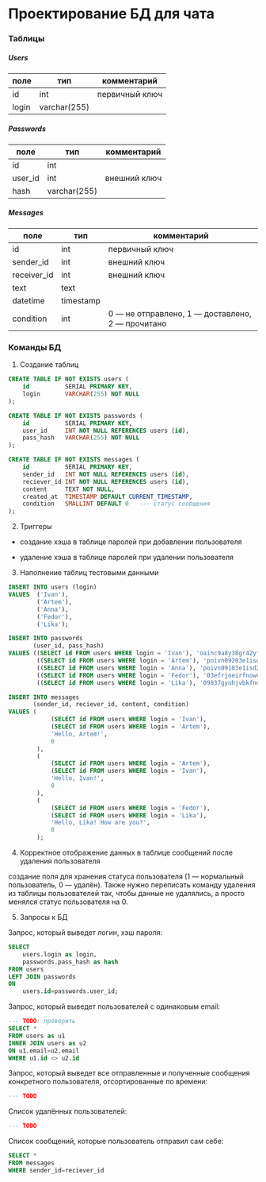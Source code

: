 # Проектирование БД для чата

### Таблицы

##### Users

| поле | тип | комментарий |
| - | - | - |
| id | int | первичный ключ |
| login | varchar(255) | |

##### Passwords

| поле | тип | комментарий |
| - | - | - |
| id | int | |
| user_id | int | внешний ключ |
| hash | varchar(255) | |

##### Messages

| поле | тип | комментарий |
| - | - | - |
| id | int | первичный ключ |
| sender_id | int | внешний ключ |
| receiver_id | int | внешний ключ |
| text | text | |
| datetime | timestamp | |
| condition | int | 0 — не отправлено, 1 — доставлено, 2 — прочитано |


### Команды БД

1. Создание таблиц  

```sql
CREATE TABLE IF NOT EXISTS users ( 
    id          SERIAL PRIMARY KEY, 
    login       VARCHAR(255) NOT NULL
);
```

```sql
CREATE TABLE IF NOT EXISTS passwords ( 
    id          SERIAL PRIMARY KEY, 
    user_id     INT NOT NULL REFERENCES users (id),
    pass_hash   VARCHAR(255) NOT NULL
);
```

```sql
CREATE TABLE IF NOT EXISTS messages ( 
    id          SERIAL PRIMARY KEY, 
    sender_id   INT NOT NULL REFERENCES users (id),
    reciever_id INT NOT NULL REFERENCES users (id),
    content     TEXT NOT NULL, 
    created_at  TIMESTAMP DEFAULT CURRENT_TIMESTAMP, 
    condition   SMALLINT DEFAULT 0   --- статус сообщения
);
```

2. Триггеры

- создание хэша в таблице паролей при добавлении пользователя
<!-- TODO -->
- удаление хэша в таблице паролей при удалении пользователя
<!-- TODO -->

3. Наполнение таблиц тестовыми данными

```sql
INSERT INTO users (login) 
VALUES  ('Ivan'), 
        ('Artem'), 
        ('Anna'), 
        ('Fedor'), 
        ('Lika');
```

```sql
INSERT INTO passwords 
       (user_id, pass_hash) 
VALUES ((SELECT id FROM users WHERE login = 'Ivan'), 'oainc9a8y38gr42yfoaijcdpoaode4'), 
        ((SELECT id FROM users WHERE login = 'Artem'), 'poivn09203e1isd2wo1dp2w1wofmo7'), 
        ((SELECT id FROM users WHERE login = 'Anna'), 'poivn09103e1isd2wo1dp2w1wofmo7'), 
        ((SELECT id FROM users WHERE login = 'Fedor'), '03efrjoeirfnowefdikjpsocdufmm3'), 
        ((SELECT id FROM users WHERE login = 'Lika'), '09837gyuhjvbkfndsl9823uyref657');
```

```sql
INSERT INTO messages 
       (sender_id, reciever_id, content, condition) 
VALUES (
            (SELECT id FROM users WHERE login = 'Ivan'), 
            (SELECT id FROM users WHERE login = 'Artem'), 
            'Hello, Artem!',
            0
        ), 
        (
            (SELECT id FROM users WHERE login = 'Artem'), 
            (SELECT id FROM users WHERE login = 'Ivan'), 
            'Hello, Ivan!',
            0
        ), 
        (
            (SELECT id FROM users WHERE login = 'Fedor'), 
            (SELECT id FROM users WHERE login = 'Lika'), 
            'Hello, Lika! How are you?',
            0
        );
```

4. Корректное отображение данных в таблице сообщений после удаления пользователя

<!-- TODO -->

создание поля для хранения статуса пользователя (1 — нормальный пользователь, 0 — удалён). Также нужно переписать команду удаления из таблицы пользователей так, чтобы данные не удалялись, а просто менялся статус пользователя на 0.


5. Запросы к БД

Запрос, который выведет логин, хэш пароля:  
```sql
SELECT 
    users.login as login,
    passwords.pass_hash as hash
FROM users 
LEFT JOIN passwords 
ON
    users.id=passwords.user_id;
```

Запрос, который выведет пользователей с одинаковым email:  
```sql
--- TODO: проверить
SELECT *
FROM users as u1
INNER JOIN users as u2
ON u1.email=u2.email
WHERE u1.id <> u2.id
```
Запрос, который выведет все отправленные и полученные сообщения конкретного пользователя, отсортированные по времени:  
```sql
--- TODO
```
Список удалённых пользователей:  
```sql
--- TODO
```
Список сообщений, которые пользователь отправил сам себе:  
```sql
SELECT *
FROM messages
WHERE sender_id=reciever_id
```
